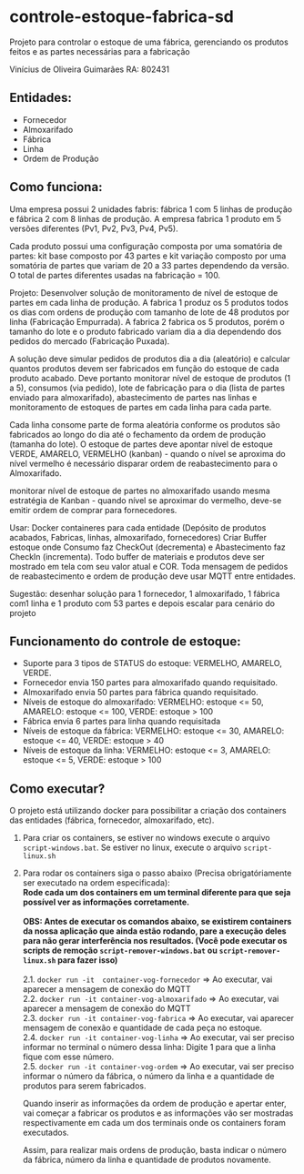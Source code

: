 # controle-estoque-fabrica-sd
Projeto para controlar o estoque de uma fábrica, gerenciando os produtos feitos e as partes necessárias para a fabricação

Vinícius de Oliveira Guimarães
RA: 802431

## Entidades:
- Fornecedor
- Almoxarifado
- Fábrica
- Linha
- Ordem de Produção

## Como funciona:
Uma empresa possui 2 unidades fabris: fábrica 1 com 5 linhas de produção e fábrica 2 com 8 linhas de produção. A empresa fabrica 1 produto em 5 versões diferentes (Pv1, Pv2, Pv3, Pv4, Pv5).

Cada produto possui uma configuração composta por uma somatória de partes: kit base composto por 43 partes e kit variação composto por uma somatória de partes que variam de 20 a 33 partes dependendo da versão. O total de partes diferentes usadas na fabricação = 100.

Projeto: Desenvolver solução de monitoramento de nível de estoque de partes em cada linha de produção. A fabrica 1 produz os 5 produtos todos os dias com ordens de produção com tamanho de lote de 48 produtos por linha (Fabricação Empurrada). A fabrica 2 fabrica os 5 produtos, porém o tamanho do lote e o produto fabricado variam dia a dia dependendo dos pedidos do mercado (Fabricação Puxada).

A solução deve simular pedidos de produtos dia a dia (aleatório) e calcular quantos produtos devem ser fabricados em função do estoque de cada produto acabado. Deve portanto monitorar nível de estoque de produtos (1 a 5), consumos (via pedido), lote de fabricação para o dia (lista de partes enviado para almoxarifado), abastecimento de partes nas linhas e monitoramento de estoques de partes em cada linha para cada parte. 

Cada linha consome parte de forma aleatória conforme os produtos são fabricados ao longo do dia até o fechamento da ordem de produção (tamanha do lote). O estoque de partes deve apontar nível de estoque VERDE, AMARELO, VERMELHO (kanban) - quando o nível se aproxima do nível vermelho é necessário disparar ordem de reabastecimento para o Almoxarifado.

monitorar nível de estoque de partes no almoxarifado usando mesma estratégia de Kanban - quando nível se aproximar do vermelho, deve-se emitir ordem de comprar para fornecedores.

Usar: Docker containeres para cada entidade (Depósito de produtos acabados, Fabricas, linhas, almoxarifado, fornecedores) Criar Buffer estoque onde Consumo faz CheckOut (decrementa) e Abastecimento faz CheckIn (incrementa). Todo buffer de materiais e produtos deve ser mostrado em tela com seu valor atual e COR. Toda mensagem de pedidos de reabastecimento e ordem de produção deve usar MQTT entre entidades.

Sugestão: desenhar solução para 1 fornecedor, 1 almoxarifado, 1 fábrica com1 linha e 1 produto com 53 partes e depois escalar para cenário do projeto

## Funcionamento do controle de estoque:
- Suporte para 3 tipos de STATUS do estoque: VERMELHO, AMARELO, VERDE. <br>
- Fornecedor envia 150 partes para almoxarifado quando requisitado.
- Almoxarifado envia 50 partes para fábrica quando requisitado.
- Níveis de estoque do almoxarifado: VERMELHO: estoque <= 50, AMARELO: estoque <= 100, VERDE: estoque > 100
- Fábrica envia 6 partes para linha quando requisitada
- Níveis de estoque da fábrica: VERMELHO: estoque <= 30, AMARELO: estoque <= 40, VERDE: estoque > 40
- Níveis de estoque da linha: VERMELHO: estoque <= 3, AMARELO: estoque <= 5, VERDE: estoque > 100

## Como executar?

O projeto está utilizando docker para possibilitar a criação dos containers das entidades (fábrica, fornecedor, almoxarifado, etc).

1. Para criar os containers, se estiver no windows execute o arquivo ```script-windows.bat```. Se estiver no linux, execute o arquivo ```script-linux.sh```
2. Para rodar os containers siga o passo abaixo (Precisa obrigatóriamente ser executado na ordem especificada): <br>
  **Rode cada um dos containers em um terminal diferente para que seja possível ver as informações corretamente.** <br><br>
  **OBS: Antes de executar os comandos abaixo, se existirem containers da nossa aplicação que ainda estão rodando, pare a execução deles para não gerar interferência nos resultados. (Você pode executar os scripts de remoção ```script-remover-windows.bat``` ou ```script-remover-linux.sh``` para fazer isso)** <br><br>
  2.1. ```docker run -it  container-vog-fornecedor``` => Ao executar, vai aparecer a mensagem de conexão do MQTT <br>
  2.2. ```docker run -it container-vog-almoxarifado``` => Ao executar, vai aparecer a mensagem de conexão do MQTT <br>
  2.3. ```docker run -it container-vog-fabrica``` => Ao executar, vai aparecer mensagem de conexão e quantidade de cada peça no estoque. <br>
  2.4. ```docker run -it container-vog-linha``` => Ao executar, vai ser preciso informar no terminal o número dessa linha: Digite 1 para que a linha fique com esse número. <br>
  2.5. ```docker run -it container-vog-ordem``` => Ao executar, vai ser preciso informar o número da fábrica, o número da linha e a quantidade de produtos para serem fabricados. <br>

   Quando inserir as informações da ordem de produção e apertar enter, vai começar a fabricar os produtos e as informações vão ser mostradas respectivamente em cada um dos terminais onde os containers foram executados. <br>
   
   Assim, para realizar mais ordens de produção, basta indicar o número da fábrica, número da linha e quantidade de produtos novamente.

